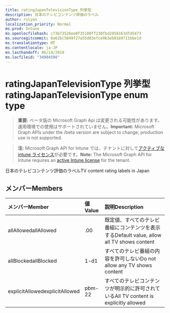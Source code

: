 ```yaml
---
title: ratingJapanTelevisionType 列挙型
description: 日本のテレビコンテンツ評価のラベル
author: rolyon
localization_priority: Normal
ms.prod: Intune
ms.openlocfilehash: c73b73526ee0f35180ff230fbd2958163dfd5473
ms.sourcegitcommit: 0a62bc5849f27a55d83efce9b3eb01b9711bbe1d
ms.translationtype: MT
ms.contentlocale: ja-JP
ms.lasthandoff: 06/14/2019
ms.locfileid: "34984598"
---
```

# <a name="ratingjapantelevisiontype-enum-type"></a><span data-ttu-id="ab9d4-103">ratingJapanTelevisionType 列挙型</span><span class="sxs-lookup"><span data-stu-id="ab9d4-103">ratingJapanTelevisionType enum type</span></span>

> <span data-ttu-id="ab9d4-104">**重要:** ベータ版の Microsoft Graph Api は変更される可能性があります。運用環境での使用はサポートされていません。</span><span class="sxs-lookup"><span data-stu-id="ab9d4-104">**Important:** Microsoft Graph APIs under the /beta version are subject to change; production use is not supported.</span></span>

> <span data-ttu-id="ab9d4-105">**注:** Microsoft Graph API for Intune では、テナントに対して[アクティブな intune ライセンス](https://go.microsoft.com/fwlink/?linkid=839381)が必要です。</span><span class="sxs-lookup"><span data-stu-id="ab9d4-105">**Note:** The Microsoft Graph API for Intune requires an [active Intune license](https://go.microsoft.com/fwlink/?linkid=839381) for the tenant.</span></span>

<span data-ttu-id="ab9d4-106">日本のテレビコンテンツ評価のラベル</span><span class="sxs-lookup"><span data-stu-id="ab9d4-106">TV content rating labels in Japan</span></span>

## <a name="members"></a><span data-ttu-id="ab9d4-107">メンバー</span><span class="sxs-lookup"><span data-stu-id="ab9d4-107">Members</span></span>
|<span data-ttu-id="ab9d4-108">メンバー</span><span class="sxs-lookup"><span data-stu-id="ab9d4-108">Member</span></span>|<span data-ttu-id="ab9d4-109">値</span><span class="sxs-lookup"><span data-stu-id="ab9d4-109">Value</span></span>|<span data-ttu-id="ab9d4-110">説明</span><span class="sxs-lookup"><span data-stu-id="ab9d4-110">Description</span></span>|
|:---|:---|:---|
|<span data-ttu-id="ab9d4-111">allAllowed</span><span class="sxs-lookup"><span data-stu-id="ab9d4-111">allAllowed</span></span>|<span data-ttu-id="ab9d4-112">.0</span><span class="sxs-lookup"><span data-stu-id="ab9d4-112">0</span></span>|<span data-ttu-id="ab9d4-113">既定値、すべてのテレビ番組にコンテンツを表示する</span><span class="sxs-lookup"><span data-stu-id="ab9d4-113">Default value, allow all TV shows content</span></span>|
|<span data-ttu-id="ab9d4-114">allBlocked</span><span class="sxs-lookup"><span data-stu-id="ab9d4-114">allBlocked</span></span>|<span data-ttu-id="ab9d4-115">1-d</span><span class="sxs-lookup"><span data-stu-id="ab9d4-115">1</span></span>|<span data-ttu-id="ab9d4-116">すべてのテレビ番組の内容を許可しない</span><span class="sxs-lookup"><span data-stu-id="ab9d4-116">Do not allow any TV shows content</span></span>|
|<span data-ttu-id="ab9d4-117">explicitAllowed</span><span class="sxs-lookup"><span data-stu-id="ab9d4-117">explicitAllowed</span></span>|<span data-ttu-id="ab9d4-118">pbm-2</span><span class="sxs-lookup"><span data-stu-id="ab9d4-118">2</span></span>|<span data-ttu-id="ab9d4-119">すべてのテレビコンテンツが明示的に許可されている</span><span class="sxs-lookup"><span data-stu-id="ab9d4-119">All TV content is explicitly allowed</span></span>|





